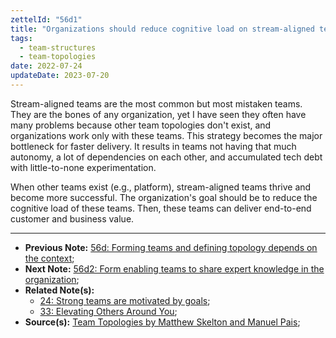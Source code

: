 ```yaml
---
zettelId: "56d1"
title: "Organizations should reduce cognitive load on stream-aligned teams"
tags:
  - team-structures
  - team-topologies
date: 2022-07-24
updateDate: 2023-07-20
---
```


Stream-aligned teams are the most common but most mistaken teams. They are the bones of any organization, yet I have seen they often have many problems because other team topologies don't exist, and organizations work only with these teams. This strategy becomes the major bottleneck for faster delivery. It results in teams not having that much autonomy, a lot of dependencies on each other, and accumulated tech debt with little-to-none experimentation.

When other teams exist (e.g., platform), stream-aligned teams thrive and become more successful. The organization's goal should be to reduce the cognitive load of these teams. Then, these teams can deliver end-to-end customer and business value.

---

- **Previous Note:** [56d: Forming teams and defining topology depends on the context](/notes/56d/);
- **Next Note:** [56d2: Form enabling teams to share expert knowledge in the organization](/notes/56d2/);
- **Related Note(s):**
  - [24: Strong teams are motivated by goals](/notes/24/);
  - [33: Elevating Others Around You](/notes/33/);
- **Source(s):** [Team Topologies by Matthew Skelton and Manuel Pais](/books/team-topologies-book-review-summary-and-notes/);
